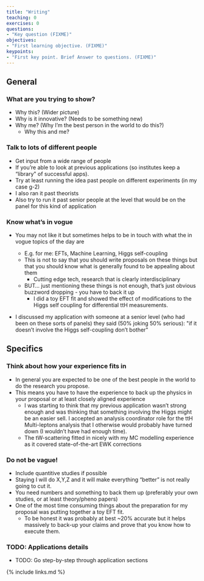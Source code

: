 ```yaml
---
title: "Writing"
teaching: 0
exercises: 0
questions:
- "Key question (FIXME)"
objectives:
- "First learning objective. (FIXME)"
keypoints:
- "First key point. Brief Answer to questions. (FIXME)"
---
```


## General

### What are you trying to show?
- Why this? (Wider picture)
- Why is it innovative? (Needs to be something new)
- Why me? (Why I’m the best person in the world to do this?)
	- Why this and me?

### Talk to lots of different people
- Get input from a wide range of people
- If you’re able to look at previous applications (so institutes keep a “library" of successful apps).
- Try at least running the idea past people on different experiments (in my case g-2)
- I also ran it past theorists
- Also try to run it past senior people at the level that would be on the panel for this kind of application


### Know what’s in vogue
- You may not like it but sometimes helps to be in touch with what the in vogue topics of the day are
	- E.g. for me: EFTs, Machine Learning, Higgs self-coupling
	- This is not to say that you should write proposals on these things but that you should know what is generally found to be appealing about them
		- Cutting edge tech, research that is clearly interdisciplinary 
	- BUT… just mentioning these things is not enough, that’s just obvious buzzword dropping - you have to back it up
		- I did a toy EFT fit and showed the effect of modifications to the Higgs self coupling for differential ttH measurements.

- I discussed my application with someone at a senior level (who had been on these sorts of panels) they said (50% joking 50% serious): "if it doesn’t involve the Higgs self-coupling don’t bother"

## Specifics

### Think about how your experience fits in
- In general you are expected to be one of the best people in the world to do the research you propose.
- This means you have to have the experience to back up the physics in your proposal or at least closely aligned experience
	- I was starting to think that my previous application wasn’t strong enough and was thinking that something involving the Higgs might be an easier sell. I accepted an analysis coordinator role for the ttH Multi-leptons analysis that I otherwise would probably have turned down (I wouldn’t have had enough time).
	- The tW-scattering fitted in nicely with my MC modelling experience as it covered state-of-the-art EWK corrections


### Do not be vague!
- Include quantitive studies if possible
- Staying I will do X,Y,Z and it will make everything “better” is not really going to cut it. 
- You need numbers and something to back them up (preferably your own studies, or at least theory/pheno papers)
- One of the most time consuming things about the preparation for my proposal was putting together a toy EFT fit.
	- To be honest it was probably at best ~20% accurate but it helps massively to back-up your claims and prove that you know how to execute them.


### TODO: Applications details
- TODO: Go step-by-step through application sections




{% include links.md %}


